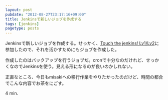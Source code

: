 ```yaml
---
layout: post
pubdate: "2012-08-27T23:17:16+09:00"
title: Jenkinsで新しいジョブを作成する
tags: [jenkins]
pagetype: posts
---
```

Jenkinsで新しいジョブを作成する。せっかく、[Touch the jenkins! Lv1/Lv2](http://connpass.com/event/791/)に参加したので、それを活かすためにもジョブを作成した。

作成したのはバックアップを行うジョブだ。cronで十分なのだけれど、せっかくなのでJenkinsを使う。見える形になるのが良いのかしれない。

正直なところ、今日もmisakiへの移行作業をやりたかったのだけど、時間の都合でこんな内容でお茶をにごす。

4 min.
